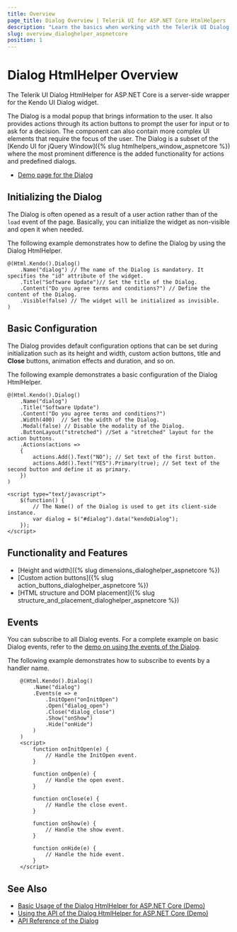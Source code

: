 ```yaml
---
title: Overview
page_title: Dialog Overview | Telerik UI for ASP.NET Core HtmlHelpers
description: "Learn the basics when working with the Telerik UI Dialog HtmlHelper for ASP.NET Core (MVC 6 or ASP.NET Core MVC)."
slug: overview_dialoghelper_aspnetcore
position: 1
---
```


# Dialog HtmlHelper Overview

The Telerik UI Dialog HtmlHelper for ASP.NET Core is a server-side wrapper for the Kendo UI Dialog widget.

The Dialog is a modal popup that brings information to the user. It also provides actions through its action buttons to prompt the user for input or to ask for a decision. The component can also contain more complex UI elements that require the focus of the user. The Dialog is a subset of the [Kendo UI for jQuery Window]({% slug htmlhelpers_window_aspnetcore %}) where the most prominent difference is the added functionality for actions and predefined dialogs.

* [Demo page for the Dialog](https://demos.telerik.com/aspnet-core/dialog/index)

## Initializing the Dialog

The Dialog is often opened as a result of a user action rather than of the `load` event of the page. Basically, you can initialize the widget as non-visible and open it when needed.

The following example demonstrates how to define the Dialog by using the Dialog HtmlHelper.

    @(Html.Kendo().Dialog()
        .Name("dialog") // The name of the Dialog is mandatory. It specifies the "id" attribute of the widget.
        .Title("Software Update")// Set the title of the Dialog.
        .Content("Do you agree terms and conditions?") // Define the content of the Dialog.
        .Visible(false) // The widget will be initialized as invisible.
    )

## Basic Configuration

The Dialog provides default configuration options that can be set during initialization such as its height and width, custom action buttons, title and **Close** buttons, animation effects and duration, and so on.

The following example demonstrates a basic configuration of the Dialog HtmlHelper.

    @(Html.Kendo().Dialog()
        .Name("dialog")
        .Title("Software Update")
        .Content("Do you agree terms and conditions?")
        .Width(400)  // Set the width of the Dialog.
        .Modal(false) // Disable the modality of the Dialog.
        .ButtonLayout("stretched") //Set a "stretched" layout for the action buttons.
        .Actions(actions =>
        {
            actions.Add().Text("NO"); // Set text of the first button.
            actions.Add().Text("YES").Primary(true); // Set text of the second button and define it as primary.
        })
    )

    <script type="text/javascript">
        $(function() {
            // The Name() of the Dialog is used to get its client-side instance.
            var dialog = $("#dialog").data("kendoDialog");
        });
    </script>

## Functionality and Features

* [Height and width]({% slug dimensions_dialoghelper_aspnetcore %})
* [Custom action buttons]({% slug action_buttons_dialoghelper_aspnetcore %})
* [HTML structure and DOM placement]({% slug structure_and_placement_dialoghelper_aspnetcore %})

## Events

You can subscribe to all Dialog events. For a complete example on basic Dialog events, refer to the [demo on using the events of the Dialog](https://demos.telerik.com/aspnet-core/dialog/events).

The following example demonstrates how to subscribe to events by a handler name.

```
    @(Html.Kendo().Dialog()
        .Name("dialog")
        .Events(e => e
            .InitOpen("onInitOpen")
            .Open("dialog_open")
            .Close("dialog_close")
            .Show("onShow")
            .Hide("onHide")
        )
    )
    <script>
        function onInitOpen(e) {
            // Handle the InitOpen event.
        }

        function onOpen(e) {
            // Handle the open event.
        }

        function onClose(e) {
            // Handle the close event.
        }

        function onShow(e) {
            // Handle the show event.
        }

        function onHide(e) {
            // Handle the hide event.
        }
    </script>
```

## See Also

* [Basic Usage of the Dialog HtmlHelper for ASP.NET Core (Demo)](https://demos.telerik.com/aspnet-core/dialog)
* [Using the API of the Dialog HtmlHelper for ASP.NET Core (Demo)](https://demos.telerik.com/aspnet-core/dialog/api)
* [API Reference of the Dialog](/api/dialog)
